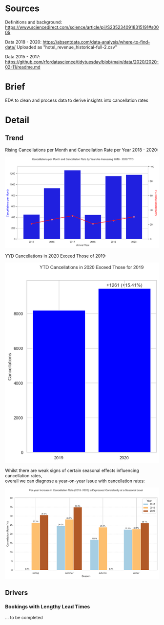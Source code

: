 # Sources

Definitions and background:
https://www.sciencedirect.com/science/article/pii/S2352340918315191#s0005

Data 2018 - 2020:
https://absentdata.com/data-analysis/where-to-find-data/
Uploaded as "hotel_revenue_historical-full-2.csv"

Data 2015 - 2017:
https://github.com/rfordatascience/tidytuesday/blob/main/data/2020/2020-02-11/readme.md

# Brief

EDA to clean and process data to derive insights into cancellation rates

# Detail

## Trend

Rising Cancellations per Month and Cancellation Rate per Year 2018 - 2020:

![Cancellations Over Time](01_cancellations_over_time.png)

YYD Cancellations in 2020 Exceed Those of 2019:

![YTD Cancellations 2020 vs 2019](02_YTD_cancellations_2020_vs_2019.png)

Whilst there are weak signs of certain seasonal effects influencing cancellation rates,<br>
overall we can diagnose a year-on-year issue with cancellation rates:

![03 Seasonal Level](03_seasonal_level.png)

## Drivers

### Bookings with Lengthy Lead Times

... to be completed




